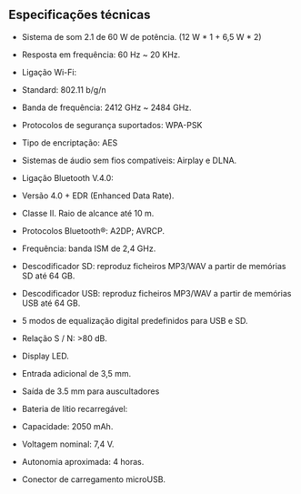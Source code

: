 ## Especificações técnicas

- Sistema de som 2.1 de 60 W de potência. (12 W * 1 + 6,5 W * 2)
- Resposta em frequência: 60 Hz ~ 20 KHz.
- Ligação Wi-Fi:
 - Standard: 802.11 b/g/n
 - Banda de frequência: 2412 GHz ~ 2484 GHz.
 - Protocolos de segurança suportados: WPA-PSK 
 - Tipo de encriptação: AES 
 - Sistemas de áudio sem fios compatíveis: Airplay e DLNA.

- Ligação Bluetooth V.4.0:
 - Versão 4.0 + EDR (Enhanced Data Rate).
 - Classe II. Raio de alcance até 10 m. 
 - Protocolos Bluetooth®: A2DP; AVRCP. 
 - Frequência: banda ISM de 2,4 GHz.

- Descodificador SD: reproduz ficheiros MP3/WAV a partir de memórias SD até 64 GB.
- Descodificador USB: reproduz ficheiros MP3/WAV a partir de memórias USB até 64 GB.
- 5 modos de equalização digital predefinidos para USB e SD.
- Relação S / N: >80 dB.
- Display LED.
- Entrada adicional de 3,5 mm.
- Saída de 3.5 mm para auscultadores

- Bateria de lítio recarregável: 
 - Capacidade: 2050 mAh.
- Voltagem nominal: 7,4 V.
 - Autonomia aproximada: 4 horas.
  - Conector de carregamento microUSB.



